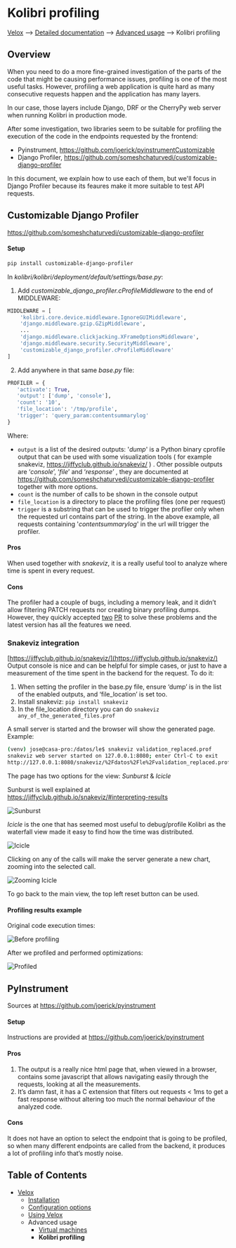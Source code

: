 # Kolibri profiling

[Velox](../README.md) ⟶ [Detailed documentation](../README.md#detailed-documentation) ⟶ [Advanced usage](../README.md#detailed-documentation) ⟶ Kolibri profiling

## Overview

When you need to do a more fine-grained investigation of the parts of the code that might be causing performance issues, profiling is one of the most useful tasks. However, profiling a web application is quite hard as many consecutive requests happen and the application has many layers.

In our case, those layers include Django, DRF or the CherryPy web server when running Kolibri in production mode.

After some investigation, two libraries seem to be suitable for profiling the execution of the code in the endpoints requested by the frontend:

- Pyinstrument, https://github.com/joerick/pyinstrumentCustomizable
- Django Profiler, https://github.com/someshchaturvedi/customizable-django-profiler

In this document, we explain how to use each of them, but we'll focus in Django Profiler because its feaures make it more suitable to test API requests.

## Customizable Django Profiler

https://github.com/someshchaturvedi/customizable-django-profiler

#### Setup

```bash
pip install customizable-django-profiler
```

In *kolibri/kolibri/deployment/default/settings/base.py*:

1. Add *customizable_django_profiler.cProfileMiddleware* to the end of MIDDLEWARE:

```python
MIDDLEWARE = [
    'kolibri.core.device.middleware.IgnoreGUIMiddleware',
    'django.middleware.gzip.GZipMiddleware',
    ...
    'django.middleware.clickjacking.XFrameOptionsMiddleware',
    'django.middleware.security.SecurityMiddleware',
    'customizable_django_profiler.cProfileMiddleware'
]
```

2.  Add anywhere in that same *base.py* file:

 ```python
PROFILER = {
    'activate': True,
    'output': ['dump', 'console'],
    'count': '10',
    'file_location': '/tmp/profile',
    'trigger': 'query_param:contentsummarylog'
}
 ```
Where:

- `output` is a list of the desired outputs: '*dump*' is a Python binary cprofile output that can be used with some visualization tools ( for example snakeviz, https://jiffyclub.github.io/snakeviz/ ) . Other  possible outputs are ‘*console*’, ‘*file*’ and ‘*response*’ , they are documented at https://github.com/someshchaturvedi/customizable-django-profiler together with more options.
- `count` is the number of calls to be shown in the console output
- `file_location` is a directory to place the profiling files (one per request)
- `trigger` is a substring that can be used to trigger the profiler only when the requested url contains part of the string. In the above example, all requests containing '*contentsummarylog*' in the url will trigger the profiler.


#### Pros

​When used together with *snakeviz*, it is a really useful tool to analyze where time is spent in every request.

#### Cons

​The profiler had a couple of bugs, including a memory leak, and it didn’t allow filtering PATCH requests nor creating binary profiling dumps. However, they quickly accepted [two](https://github.com/someshchaturvedi/customizable-django-profiler/pull/3) [PR](https://github.com/someshchaturvedi/customizable-django-profiler/pull/4) to solve these problems and the latest version has all the features we need.

### Snakeviz integration

​[https://jiffyclub.github.io/snakeviz/](https://jiffyclub.github.io/snakeviz/)
Output console is nice and can be helpful for simple cases, or just to have a measurement of the time spent in the backend for the request.
To do it:

1. When setting the profiler in the base.py file, ensure ‘dump’ is in the list of the enabled outputs, and ‘file_location’ is set too.
2. Install snakeviz: `pip install snakeviz`
3. In the file_location directory you can do `snakeviz any_of_the_generated_files.prof`

A small server is started and the browser will show the generated page.
Example:
```bash
(venv) jose@casa-pro:/datos/le$ snakeviz validation_replaced.prof
snakeviz web server started on 127.0.0.1:8080; enter Ctrl-C to exit
http://127.0.0.1:8080/snakeviz/%2Fdatos%2Fle%2Fvalidation_replaced.prof
```

The page has two options for the view: *Sunburst* & *Icicle*

Sunburst is well explained at https://jiffyclub.github.io/snakeviz/#interpreting-results

![Sunburst](./resources/sunburst.png)


*Icicle* is the one that has seemed most useful to debug/profile Kolibri as the waterfall view made it easy to find how the time was distributed.

![Icicle](./resources/icicle.png)

Clicking on any of the calls will make the server generate a new chart, zooming into the selected call.

![Zooming Icicle](./resources/icicle_zoom.png)


To go back to the main view, the top left reset button can be used.


#### Profiling results example

Original code execution times:

![Before profiling](./resources/before_profiling.png)

After we profiled and performed optimizations:

![Profiled](./resources/profiled.png)


## PyInstrument

Sources at https://github.com/joerick/pyinstrument

#### Setup

Instructions are provided at https://github.com/joerick/pyinstrument

#### Pros

1. The output is a really nice html page that, when viewed in a browser, contains some javascript that allows navigating easily through the requests, looking at all the measurements.
2. It’s damn fast, it has a C extension that filters out requests < 1ms to get a fast response without altering too much the normal behaviour of the analyzed code.

#### Cons

It does not have an option to select the endpoint that is going to be profiled, so when many different endpoints are called from the backend, it produces a lot of profiling info that’s mostly noise.


## Table of Contents

- [Velox](../README.md)
  - [Installation](./installation.md)
  - [Configuration options](./configuration-options.md)
  - [Using Velox](./using-velox.md)
  - Advanced usage
    - [Virtual machines](./advanced-usage-vms.md)
    - **Kolibri profiling**
